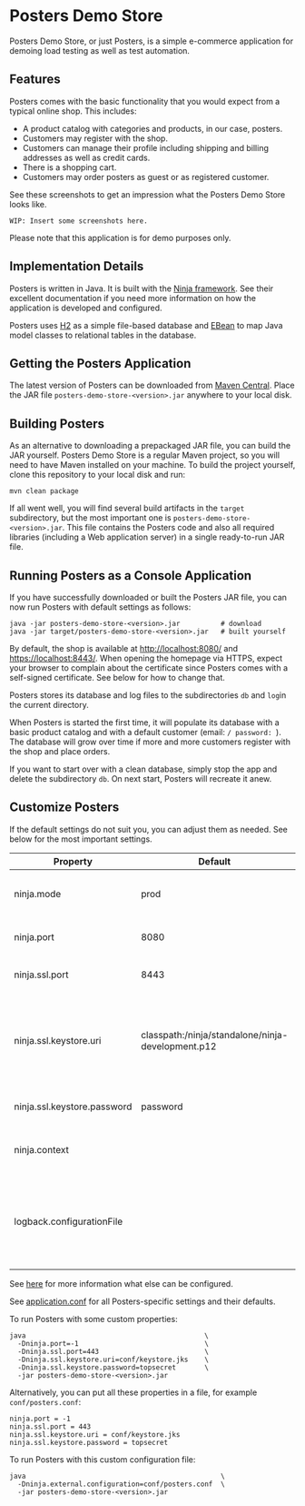 # Posters Demo Store

Posters Demo Store, or just Posters, is a simple e-commerce application for demoing load testing as well as test automation.


## Features

Posters comes with the basic functionality that you would expect from a typical online shop. This includes:

* A product catalog with categories and products, in our case, posters.
* Customers may register with the shop.
* Customers can manage their profile including shipping and billing addresses as well as credit cards.
* There is a shopping cart.
* Customers may order posters as guest or as registered customer.

See these screenshots to get an impression what the Posters Demo Store looks like.

    WIP: Insert some screenshots here.

Please note that this application is for demo purposes only.


## Implementation Details

Posters is written in Java. It is built with the [Ninja framework](https://www.ninjaframework.org/). See their excellent documentation if you need more information on how the application is developed and configured. 

Posters uses [H2](https://www.h2database.com/) as a simple file-based database and [EBean](https://ebean.io/) to map Java model classes to relational tables in the database.


## Getting the Posters Application

The latest version of Posters can be downloaded from [Maven Central](https://search.maven.org/artifact/com.xceptance/posters-demo-store). Place the JAR file `posters-demo-store-<version>.jar` anywhere to your local disk.


## Building Posters

As an alternative to downloading a prepackaged JAR file, you can build the JAR yourself. Posters Demo Store is a regular Maven project, so you will need to have Maven installed on your machine. To build the project yourself, clone this repository to your local disk and run:

```
mvn clean package
```

If all went well, you will find several build artifacts in the `target` subdirectory, but the most important one is `posters-demo-store-<version>.jar`. This file contains the Posters code and also all required libraries (including a Web application server) in a single ready-to-run JAR file.


## Running Posters as a Console Application

If you have successfully downloaded or built the Posters JAR file, you can now run Posters with default settings as follows:  

```
java -jar posters-demo-store-<version>.jar          # download
java -jar target/posters-demo-store-<version>.jar   # built yourself
```

By default, the shop is available at [http://localhost:8080/](http://localhost:8080/) and [https://localhost:8443/](https://localhost:8443/). When opening the homepage via HTTPS, expect your browser to complain about the certificate since Posters comes with a self-signed certificate. See below for how to change that.

Posters stores its database and log files to the subdirectories `db` and `log`in the current directory.

When Posters is started the first time, it will populate its database with a basic product catalog and with a default customer (email: ``/ password: ``). The database will grow over time if more and more customers register with the shop and place orders.

If you want to start over with a clean database, simply stop the app and delete the subdirectory `db`. On next start, Posters will recreate it anew.


## Customize Posters

If the default settings do not suit you, you can adjust them as needed. See below for the most important settings.

| Property | Default | Description |
| -------- | ------- | ----------- |
| ninja.mode | prod | The application mode, one of `prod`, `test`, and `dev`. |
| ninja.port | 8080 | The HTTP port. Use -1 to disable HTTP. |
| ninja.ssl.port | 8443 | The HTTPS port. Use -1 to disable HTTPS. |
| ninja.ssl.keystore.uri | classpath:/ninja/standalone/ninja-development.p12 | The URI to a key store with a custom server certificate. You will need to create and populate the key store. |
| ninja.ssl.keystore.password | password | The password to open the key store/the key. |
| ninja.context | <empty> | The context path where Posters will live, such as `/posters`. |
| logback.configurationFile | <none> | The path to a custom configuration file for the Logback logging framework, such as `conf/logback.xml`. |

See [here](https://www.ninjaframework.org/documentation/configuration_and_modes.html) for more information what else can be configured.

See [application.conf](./src/main/java/conf/application.conf) for all Posters-specific settings and their defaults.

To run Posters with some custom properties: 

```
java                                            \
  -Dninja.port=-1                               \
  -Dninja.ssl.port=443                          \
  -Dninja.ssl.keystore.uri=conf/keystore.jks    \
  -Dninja.ssl.keystore.password=topsecret       \
  -jar posters-demo-store-<version>.jar
```

Alternatively, you can put all these properties in a file, for example `conf/posters.conf`:

```
ninja.port = -1
ninja.ssl.port = 443
ninja.ssl.keystore.uri = conf/keystore.jks
ninja.ssl.keystore.password = topsecret
```

To run Posters with this custom configuration file:

```
java                                                \
  -Dninja.external.configuration=conf/posters.conf  \
  -jar posters-demo-store-<version>.jar
```

